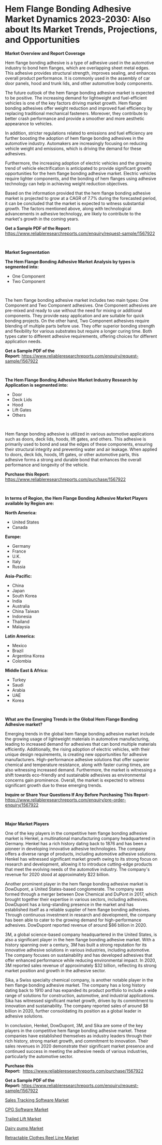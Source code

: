<p><h1>Hem Flange Bonding Adhesive Market Dynamics 2023-2030: Also about Its Market Trends, Projections, and Opportunities</h1></p><p><strong>Market Overview and Report Coverage</strong></p>
<p><p>Hem flange bonding adhesive is a type of adhesive used in the automotive industry to bond hem flanges, which are overlapping sheet metal edges. This adhesive provides structural strength, improves sealing, and enhances overall product performance. It is commonly used in the assembly of car door panels, hood and trunk lids, and other automotive body components.</p><p>The future outlook of the hem flange bonding adhesive market is expected to be positive. The increasing demand for lightweight and fuel-efficient vehicles is one of the key factors driving market growth. Hem flange bonding adhesives offer weight reduction and improved fuel efficiency by replacing traditional mechanical fasteners. Moreover, they contribute to better crash performance and provide a smoother and more aesthetic appearance to vehicles.</p><p>In addition, stricter regulations related to emissions and fuel efficiency are further boosting the adoption of hem flange bonding adhesives in the automotive industry. Automakers are increasingly focusing on reducing vehicle weight and emissions, which is driving the demand for these adhesives.</p><p>Furthermore, the increasing adoption of electric vehicles and the growing trend of vehicle electrification is anticipated to provide significant growth opportunities for the hem flange bonding adhesive market. Electric vehicles require lighter components, and the bonding of hem flanges using adhesive technology can help in achieving weight reduction objectives.</p><p>Based on the information provided that the hem flange bonding adhesive market is projected to grow at a CAGR of 7.7% during the forecasted period, it can be concluded that the market is expected to witness substantial growth. The factors mentioned above, along with technological advancements in adhesive technology, are likely to contribute to the market's growth in the coming years.</p></p>
<p><strong>Get a Sample PDF of the Report:</strong> <a href="https://www.reliableresearchreports.com/enquiry/request-sample/1567922">https://www.reliableresearchreports.com/enquiry/request-sample/1567922</a></p>
<p>&nbsp;</p>
<p><strong>Market Segmentation</strong></p>
<p><strong>The Hem Flange Bonding Adhesive Market Analysis by types is segmented into:</strong></p>
<p><ul><li>One Component</li><li>Two Component</li></ul></p>
<p>&nbsp;</p>
<p><p>The hem flange bonding adhesive market includes two main types: One Component and Two Component adhesives. One Component adhesives are pre-mixed and ready to use without the need for mixing or additional components. They provide easy application and are suitable for quick bonding projects. On the other hand, Two Component adhesives require blending of multiple parts before use. They offer superior bonding strength and flexibility for various substrates but require a longer curing time. Both types cater to different adhesive requirements, offering choices for different application needs.</p></p>
<p><strong>Get a Sample PDF of the Report:</strong>&nbsp;<a href="https://www.reliableresearchreports.com/enquiry/request-sample/1567922">https://www.reliableresearchreports.com/enquiry/request-sample/1567922</a></p>
<p>&nbsp;</p>
<p><strong>The Hem Flange Bonding Adhesive Market Industry Research by Application is segmented into:</strong></p>
<p><ul><li>Door</li><li>Deck Lids</li><li>Hood</li><li>Lift Gates</li><li>Others</li></ul></p>
<p>&nbsp;</p>
<p><p>Hem flange bonding adhesive is utilized in various automotive applications such as doors, deck lids, hoods, lift gates, and others. This adhesive is primarily used to bond and seal the edges of these components, ensuring their structural integrity and preventing water and air leakage. When applied to doors, deck lids, hoods, lift gates, or other automotive parts, this adhesive forms a strong and durable bond that enhances the overall performance and longevity of the vehicle.</p></p>
<p><strong>Purchase this Report:</strong>&nbsp; <a href="https://www.reliableresearchreports.com/purchase/1567922">https://www.reliableresearchreports.com/purchase/1567922</a></p>
<p>&nbsp;</p>
<p><strong>In terms of Region, the Hem Flange Bonding Adhesive Market Players available by Region are:</strong></p>
<p>
    <p> <strong> North America: </strong>
        <ul>
            <li>United States</li>
            <li>Canada</li>
        </ul>
        </p> 
    <p> <strong> Europe: </strong>
        <ul>
            <li>Germany</li>
            <li>France</li>
            <li>U.K.</li>
            <li>Italy</li>
            <li>Russia</li>
        </ul>
        </p> 
    <p> <strong> Asia-Pacific: </strong>
        <ul>
            <li>China</li>
            <li>Japan</li>
            <li>South Korea</li>
            <li>India</li>
            <li>Australia</li>
            <li>China Taiwan</li>
            <li>Indonesia</li>
            <li>Thailand</li>
            <li>Malaysia</li>
        </ul>
        </p> 
    <p> <strong> Latin America: </strong>
        <ul>
            <li>Mexico</li>
            <li>Brazil</li>
            <li>Argentina Korea</li>
            <li>Colombia</li>
        </ul>
        </p> 
    <p> <strong> Middle East & Africa: </strong>
        <ul>
            <li>Turkey</li>
            <li>Saudi</li>
            <li>Arabia</li>
            <li>UAE</li>
            <li>Korea</li>
        </ul>
    </p>
    </p>
<p>&nbsp;</p>
<p><strong>What are the Emerging Trends in the Global Hem Flange Bonding Adhesive market?</strong></p>
<p><p>Emerging trends in the global hem flange bonding adhesive market include the growing usage of lightweight materials in automotive manufacturing, leading to increased demand for adhesives that can bond multiple materials efficiently. Additionally, the rising adoption of electric vehicles, with their unique design requirements, is creating new opportunities for adhesive manufacturers. High-performance adhesive solutions that offer superior chemical and temperature resistance, along with faster curing times, are also witnessing increased demand. Furthermore, the market is witnessing a shift towards eco-friendly and sustainable adhesives as environmental concerns gain prominence. Overall, the market is expected to witness significant growth due to these emerging trends.</p></p>
<p><strong>Inquire or Share Your Questions If Any Before Purchasing This Report</strong>- <a href="https://www.reliableresearchreports.com/enquiry/pre-order-enquiry/1567922">https://www.reliableresearchreports.com/enquiry/pre-order-enquiry/1567922</a></p>
<p>&nbsp;</p>
<p><strong>Major Market Players</strong></p>
<p><p>One of the key players in the competitive hem flange bonding adhesive market is Henkel, a multinational manufacturing company headquartered in Germany. Henkel has a rich history dating back to 1876 and has been a pioneer in developing innovative adhesive technologies. The company offers a diverse range of products, including automotive adhesive solutions. Henkel has witnessed significant market growth owing to its strong focus on research and development, allowing it to introduce cutting-edge products that meet the evolving needs of the automotive industry. The company's revenue for 2020 stood at approximately $22 billion.</p><p>Another prominent player in the hem flange bonding adhesive market is DowDupont, a United States-based conglomerate. The company was formed through a merger between Dow Chemical and DuPont in 2017, which brought together their expertise in various sectors, including adhesives. DowDupont has a long-standing presence in the market and has established itself as a reliable supplier of hem flange bonding adhesives. Through continuous investment in research and development, the company has been able to cater to the growing demand for high-performance adhesives. DowDupont reported revenue of around $86 billion in 2020.</p><p>3M, a global science-based company headquartered in the United States, is also a significant player in the hem flange bonding adhesive market. With a history spanning over a century, 3M has built a strong reputation for its innovative adhesive solutions in various industries, including automotive. The company focuses on sustainability and has developed adhesives that offer enhanced performance while reducing environmental impact. In 2020, 3M reported sales revenue of approximately $32 billion, reflecting its strong market position and growth in the adhesive sector.</p><p>Sika, a Swiss specialty chemical company, is another notable player in the hem flange bonding adhesive market. The company has a long history dating back to 1910 and has expanded its product portfolio to include a wide range of solutions for construction, automotive, and industrial applications. Sika has witnessed significant market growth, driven by its commitment to innovation and sustainability. The company reported sales of around $8 billion in 2020, further consolidating its position as a global leader in adhesive solutions.</p><p>In conclusion, Henkel, DowDupont, 3M, and Sika are some of the key players in the competitive hem flange bonding adhesive market. These companies have established themselves as industry leaders through their rich history, strong market growth, and commitment to innovation. Their sales revenues in 2020 demonstrate their significant market presence and continued success in meeting the adhesive needs of various industries, particularly the automotive sector.</p></p>
<p><strong>Purchase this Report:</strong>&nbsp;&nbsp;<a href="https://www.reliableresearchreports.com/purchase/1567922">https://www.reliableresearchreports.com/purchase/1567922</a></p>
<p></p>
<p><strong>Get a Sample PDF of the Report:</strong>&nbsp;<a href="https://www.reliableresearchreports.com/enquiry/request-sample/1567922">https://www.reliableresearchreports.com/enquiry/request-sample/1567922</a></p>
<p><p><a href="https://medium.com/@shanieprice69879/sales-tracking-software-market-current-market-share-cagr-growth-projection-and-forecast-till-1066f615d227">Sales Tracking Software Market</a></p><p><a href="https://medium.com/@lulukerluke/cpg-software-market-competitive-analysis-market-trends-and-forecast-to-2030-df0de3230156">CPG Software Market</a></p><p><a href="https://github.com/kholmovskayalyudmila/Market-Research-Report-List-1/blob/main/trailed-lift-market.md">Trailed Lift Market</a></p><p><a href="https://www.linkedin.com/pulse/dairy-pump-market-size-share-global-analysis-report-2023-mm1sf/">Dairy pump Market</a></p><p><a href="https://github.com/sofyaavrova/Market-Research-Report-List-1/blob/main/retractable-clothes-reel-line-market.md">Retractable Clothes Reel Line Market</a></p></p>